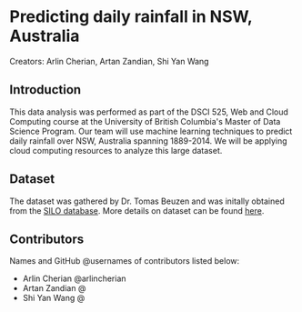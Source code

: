 # Predicting daily rainfall in NSW, Australia

Creators: Arlin Cherian, Artan Zandian, Shi Yan Wang

## Introduction 

This data analysis was performed as part of the DSCI 525, Web and Cloud Computing course at the University of British Columbia's Master of Data Science Program. Our team will use machine learning techniques to predict daily rainfall over NSW, Australia spanning 1889-2014. We will be applying cloud computing resources to analyze this large dataset.

## Dataset

The dataset was gathered by Dr. Tomas Beuzen and was initally obtained from the [SILO database](https://www.longpaddock.qld.gov.au/silo/). More details on dataset can be found [here](https://figshare.com/articles/dataset/Daily_rainfall_over_NSW_Australia/14096681?file=26586554).

## Contributors 

Names and GitHub @usernames of contributors listed below:

- Arlin Cherian @arlincherian
- Artan Zandian @
- Shi Yan Wang @

